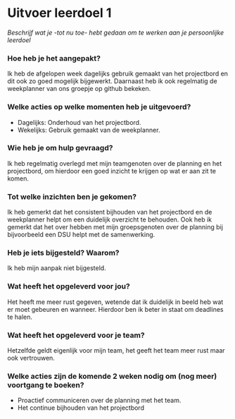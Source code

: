 # Uitvoer leerdoel 1

_Beschrijf wat je -tot nu toe- hebt gedaan om te werken aan je persoonlijke leerdoel_

### Hoe heb je het aangepakt?
Ik heb de afgelopen week dagelijks gebruik gemaakt van het projectbord en dit ook zo goed mogelijk bijgewerkt. Daarnaast heb ik ook regelmatig de weekplanner van ons groepje op github bekeken.

### Welke acties op welke momenten heb je uitgevoerd? 

* Dagelijks: Onderhoud van het projectbord.
* Wekelijks: Gebruik gemaakt van de weekplanner.

### Wie heb je om hulp gevraagd?
Ik heb regelmatig overlegd met mijn teamgenoten over de planning en het projectbord, om hierdoor een goed inzicht te krijgen op wat er aan zit te komen.


### Tot welke inzichten ben je gekomen?
Ik heb gemerkt dat het consistent bijhouden van het projectbord en de weekplanner helpt om een duidelijk overzicht te behouden. Ook heb ik gemerkt dat het over hebben met mijn groepsgenoten over de planning bij bijvoorbeeld een DSU helpt met de samenwerking.

### Heb je iets bijgesteld? Waarom?

Ik heb mijn aanpak niet bijgesteld.

### Wat heeft het opgeleverd voor jou?

Het heeft me meer rust gegeven, wetende dat ik duidelijk in beeld heb wat er moet gebeuren en wanneer. Hierdoor ben ik beter in staat om deadlines te halen.

### Wat heeft het opgeleverd voor je team?

Hetzelfde geldt eigenlijk voor mijn team, het geeft het team meer rust maar ook vertrouwen.

### Welke acties zijn de komende 2 weken nodig om (nog meer) voortgang te boeken?
* Proactief communiceren over de planning met het team.
* Het continue bijhouden van het projectbord
